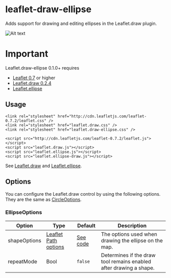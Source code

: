 # leaflet-draw-ellipse

Adds support for drawing and editing ellipses in the Leaflet.draw plugin. 

![Alt text](https://static.wixstatic.com/media/0efaf2_94a76b718ee24ca38b1fbf452b5427e9.png/v1/fill/w_243,h_67,al_c,usm_0.66_1.00_0.01/0efaf2_94a76b718ee24ca38b1fbf452b5427e9.png "Optional Title")

# Important
Leaflet.draw-ellipse 0.1.0+ requires 

+ [Leaflet 0.7](https://github.com/Leaflet/Leaflet/releases/tag/v0.7) or higher
+ [Leaflet.draw 0.2.4](https://github.com/Leaflet/Leaflet.draw/releases/tag/v0.2.4)
+ [Leaflet.ellipse](https://github.com/jdfergason/Leaflet.Ellipse)

## Usage

	<link rel="stylesheet" href="http://cdn.leafletjs.com/leaflet-0.7.2/leaflet.css" />
    <link rel="stylesheet" href="leaflet.draw.css" />
    <link rel="stylesheet" href="leaflet.draw-ellipse.css" />

	<script src="http://cdn.leafletjs.com/leaflet-0.7.2/leaflet.js"></script>
    <script src="leaflet.draw.js"></script>
    <script src="leaflet.ellipse.js"></script>
    <script src="leaflet.ellipse-draw.js"></script>

See [Leaflet.draw](https://github.com/Leaflet/Leaflet.draw#using) and [Leaflet.ellipse](https://github.com/jdfergason/Leaflet.Ellipse#usage).

## Options

You can configure the Leaflet.draw control by using the following options. They are the same as [CircleOptions](https://github.com/Leaflet/Leaflet.draw#circleoptions).

### EllipseOptions

| Option | Type | Default | Description
| --- | --- | --- | ---
| shapeOptions | [Leaflet Path options](http://leafletjs.com/reference.html#path-options) | [See code](https://github.com/Leaflet/Leaflet.draw/blob/master/src/draw/handler/Draw.Circle.js#L7) | The options used when drawing the ellipse on the map. 
| repeatMode | Bool | `false` | Determines if the draw tool remains enabled after drawing a shape.